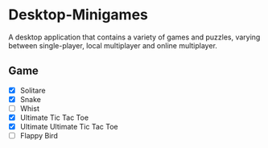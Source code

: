 # Desktop-Minigames
A desktop application that contains a variety of games and puzzles, varying between single-player, local multiplayer and online multiplayer.
## Game
- [x] Solitare
- [x] Snake
- [ ] Whist
- [x] Ultimate Tic Tac Toe
- [x] Ultimate Ultimate Tic Tac Toe
- [ ] Flappy Bird